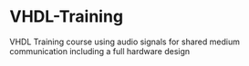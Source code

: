 # VHDL-Training
VHDL Training course using audio signals for shared medium communication including a full hardware design
